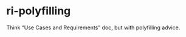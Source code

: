 ri-polyfilling
==============

Think “Use Cases and Requirements” doc, but with polyfilling advice.
